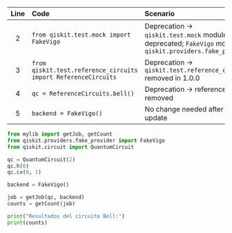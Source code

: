 | Line | Code | Scenario | Reference | Artifact | Refactoring |
| :--: | :--- | :------- | :-------: | :------- | :---------- |
| 2 | `from qiskit.test.mock import FakeVigo` | Deprecation -> `qiskit.test.mock` module is deprecated; `FakeVigo` moved to `qiskit.providers.fake_provider` | b2a36172-1679-422a-ace5-1dac4494834e | FakeVigo | `from qiskit.providers.fake_provider import FakeVigo` |
| 3 | `from qiskit.test.reference_circuits import ReferenceCircuits` | Deprecation -> `qiskit.test.reference_circuits` removed in 1.0.0 | IK | ReferenceCircuits | Replace import with manual circuit creation using `QuantumCircuit` |
| 4 | `qc = ReferenceCircuits.bell()` | Deprecation -> reference circuit removed | IK | ReferenceCircuits | `qc = QuantumCircuit(2); qc.h(0); qc.cx(0, 1)` |
| 5 | `backend = FakeVigo()` | No change needed after import update | IK | FakeVigo |  |

```python
from mylib import getJob, getCount
from qiskit.providers.fake_provider import FakeVigo
from qiskit.circuit import QuantumCircuit

qc = QuantumCircuit(2)
qc.h(0)
qc.cx(0, 1)

backend = FakeVigo()

job = getJob(qc, backend)
counts = getCount(job)

print("Resultados del circuito Bell:")
print(counts)
```
